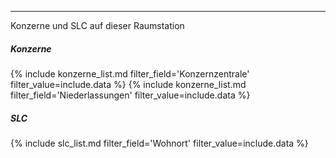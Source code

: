 <hr/>

<div class="card mb-3" data-info="{{ include.data }}">
    <div class="card-header bg-yellow text-dark">Konzerne und SLC auf dieser Raumstation</div>
    <div class="card-body">
        <h5>Konzerne</h5>
        {% include konzerne_list.md filter_field='Konzernzentrale' filter_value=include.data %}
        {% include konzerne_list.md filter_field='Niederlassungen' filter_value=include.data %}
        <h5>SLC</h5>
        {% include slc_list.md filter_field='Wohnort' filter_value=include.data %}
    </div>
</div>
